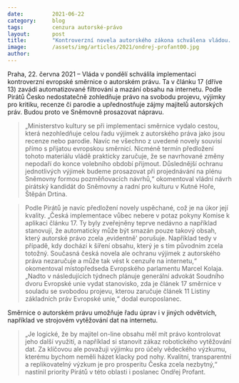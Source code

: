 ```yaml
---
date:         2021-06-22
category:     blog
tags:         cenzura autorské-právo
layout:       post
title:        "Kontroverzní novela autorského zákona schválena vládou. Piráti varují před cenzurou internetu"
image:        /assets/img/articles/2021/ondrej-profant00.jpg
author:       
---
```


 

Praha, 22. června 2021 – Vláda v pondělí schválila implementaci kontroverzní evropské směrnice o autorském právu. Ta v článku 17 (dříve 13) zavádí automatizované filtrování a mazání obsahu na internetu. Podle Pirátů Česko nedostatečně zohledňuje právo na svobodu projevu, výjimky pro kritiku, recenze či parodie a upřednostňuje zájmy majitelů autorských práv. Budou proto ve Sněmovně prosazovat nápravu.

> „Ministerstvo kultury se při implementaci směrnice vydalo cestou, která nezohledňuje celou řadu výjimek z autorského práva jako jsou recenze nebo parodie. Navíc ne všechno z uvedené novely souvisí přímo s přijatou evropskou směrnicí. Nicméně termín předložení tohoto materiálu vládě prakticky zaručuje, že se navrhované změny nepodaří do konce volebního období přijmout. Důslednější ochranu jednotlivých výjimek budeme prosazovat při projednávání na plénu Sněmovny formou pozměňovacích návrhů,“ okomentoval vládní návrh pirátský kandidát do Sněmovny a radní pro kulturu v Kutné Hoře, Štěpán Drtina.

> Podle Pirátů je navíc předložení novely uspěchané, což je na úkor její kvality. „Česká implementace vůbec nebere v potaz pokyny Komise k aplikaci článku 17. Ty byly zveřejněny teprve nedávno a například stanovují, že automaticky může být smazán pouze takový obsah, který autorské právo zcela ‚evidentně' porušuje. Například tedy v případě, kdy dochází k šíření obsahu, který je s tím původním zcela totožný. Současná česká novela ale ochranu výjimek z autorského práva nezaručuje a může tak vést k cenzuře na internetu,“  okomentoval místopředseda Evropského parlamentu Marcel Kolaja. „Nadto v následujících týdnech plánuje generální advokát Soudního dvoru Evropské unie vydat stanovisko, zda je článek 17 směrnice v souladu se svobodou projevu, kterou zaručuje článek 11 Listiny základních práv Evropské unie,“ dodal europoslanec.

Směrnice o autorském právu umožňuje řadu úprav i v jiných odvětvích, například ve strojovém vytěžování dat na internetu. 

> „Je logické, že by majitel on-line obsahu měl mít právo kontrolovat jeho další využití, a například si stanovit zákaz robotického vytěžování dat. Za klíčovou ale považuji výjimku pro účely vědeckého výzkumu, kterému bychom neměli házet klacky pod nohy. Kvalitní, transparentní a replikovatelný výzkum je pro prosperitu Česka zcela nezbytný,“ nastínil priority Pirátů v této oblasti i poslanec Ondřej Profant.
